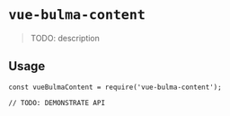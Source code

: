 # `vue-bulma-content`

> TODO: description

## Usage

```
const vueBulmaContent = require('vue-bulma-content');

// TODO: DEMONSTRATE API
```
